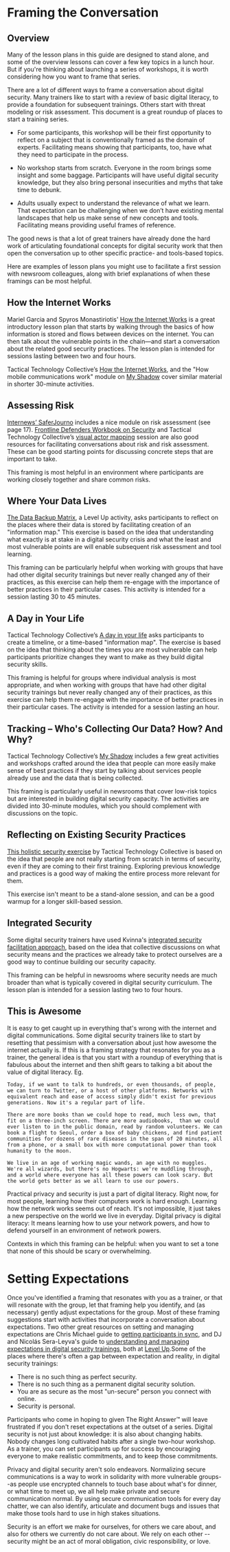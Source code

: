 # Framing the Conversation

## Overview

Many of the lesson plans in this guide are designed to stand alone, and some of the overview lessons can cover a few key topics in a lunch hour. But if you're thinking about launching a series of workshops, it is worth considering how you want to frame that series.

There are a lot of different ways to frame a conversation about digital security. Many trainers like to start with a review of basic digital literacy, to provide a foundation for subsequent trainings. Others start with threat modeling or risk assessment. This document is a great roundup of places to start a training series.

* For some participants, this workshop will be their first opportunity to reflect on a subject that is conventionally framed as the domain of experts. Facilitating means showing that participants, too, have what they need to participate in the process.

* No workshop starts from scratch. Everyone in the room brings some insight and some baggage. Participants will have useful digital security knowledge, but they also bring personal insecurities and myths that take time to debunk.

* Adults usually expect to understand the relevance of what we learn. That expectation can be challenging when we don’t have existing mental landscapes that help us make sense of new concepts and tools. Facilitating means providing useful frames of reference.

The good news is that a lot of great trainers have already done the hard work of articulating foundational concepts for digital security work that then open the conversation up to other specific practice- and tools-based topics.

Here are examples of lesson plans you might use to facilitate a first session with newsroom colleagues, along with brief explanations of when these framings can be most helpful.

## How the Internet Works

Mariel Garcia and Spyros Monastiriotis' [How the Internet Works](https://docs.google.com/document/d/1SmHfpm3Dy2ym9gUJfnA0hA12ytQ3LlW31Y5l_TCJkJo/edit) is a great introductory lesson plan that starts by walking through the basics of how information is stored and flows between devices on the internet. You can then talk about the vulnerable points in the chain—and start a conversation about the related good security practices. The lesson plan is intended for sessions lasting between two and four hours.

Tactical Technology Collective’s [How the Internet Works](https://gendersec.tacticaltech.org/wiki/index.php/Hands_On_How_the_internet_works), and the "How mobile communications work" module on [My Shadow](https://myshadow.org/train) cover similar material in shorter 30-minute activities.

## Assessing Risk

[Internews’ SaferJourno](https://www.internews.org/sites/default/files/resources/SaferJournoGuide_2014-03-21.pdf) includes a nice module on risk assessment (see page 17). [Frontline Defenders Workbook on Security](https://www.frontlinedefenders.org/en/resource-publication/workbook-security-practical-steps-human-rights-defenders-risk) and Tactical Technology Collective’s [visual actor mapping](https://holistic-security.tacticaltech.org/exercises/explore/visual-actor-mapping-part-1) session are also good resources for facilitating conversations about risk and risk assessment. These can be good starting points for discussing concrete steps that are important to take.

This framing is most helpful in an environment where participants are working closely together and share common risks.

## Where Your Data Lives

[The Data Backup Matrix](https://level-up.cc/curriculum/protecting-data/data-backup-basics/activity-discussion/data-backup-matrix-creating-information-map/), a Level Up activity, asks participants to reflect on the places where their data is stored by facilitating creation of an "information map." This exercise is based on the idea that understanding what exactly is at stake in a digital security crisis and what the least and most vulnerable points are will enable subsequent risk assessment and tool learning.

This framing can be particularly helpful when working with groups that have had other digital security trainings but never really changed any of their practices, as this exercise can help them re-engage with the importance of better practices in their particular cases. This activity is intended for a session lasting 30 to 45 minutes.

## A Day in Your Life

Tactical Technology Collective’s [A day in your life](https://gendersec.tacticaltech.org/wiki/index.php/Holistic_security_-_A_day_in_your_life) asks participants to create a timeline, or a time-based "information map". The exercise is based on the idea that thinking about the times you are most vulnerable can help participants prioritize changes they want to make as they build digital security skills.

This framing is helpful for groups where individual analysis is most appropriate, and when working with groups that have had other digital security trainings but never really changed any of their practices, as this exercise can help them re-engage with the importance of better practices in their particular cases. The activity is intended for a session lasting an hour.

## Tracking – Who's Collecting Our Data? How? And Why?

Tactical Technology Collective’s [My Shadow](https://myshadow.org/train) includes a few great  activities and workshops crafted around the idea that people can more easily make sense of best practices if they start by talking about services people already use and the data that is being collected.

This framing is particularly useful in newsrooms that cover low-risk topics but are interested in building digital security capacity. The activities are divided into 30-minute modules, which you should complement with discussions on the topic.

## Reflecting on Existing Security Practices

[This holistic security exercise](https://holistic-security.tacticaltech.org/exercises/prepare/1-1-reflecting-on-existing-security-practices) by Tactical Technology Collective is based on the idea that people are not really starting from scratch in terms of security, even if they are coming to their first training. Exploring previous knowledge and practices is a good way of making the entire process more relevant for them.

This exercise isn't meant to be a stand-alone session, and can be a good warmup for a longer skill-based session.

## Integrated Security

Some digital security trainers have used Kvinna's [integrated security facilitation approach](http://www.integratedsecuritymanual.org/sites/default/files/samplestructure_0.pdf), based on the idea that collective discussions on what security means and the practices we already take to protect ourselves are a good way to continue building our security capacity.

This framing can be helpful in newsrooms where security needs are much broader than what is typically covered in digital security curriculum. The lesson plan is intended for a session lasting two to four hours.

## This is Awesome

It is easy to get caught up in everything that's wrong with the internet and digital communications. Some digital security trainers like to start by resetting that pessimism with a conversation about just how awesome the internet actually is. If this is a framing strategy that resonates for you as a trainer, the general idea is that you start with a roundup of everything that is fabulous about the internet and then shift gears to talking a bit about the value of digital literacy. Eg. 

    Today, if we want to talk to hundreds, or even thousands, of people, we can turn to Twitter, or a host of other platforms. Networks with equivalent reach and ease of access simply didn't exist for previous generations. Now it's a regular part of life.

    There are more books than we could hope to read, much less own, that fit on a three-inch screen. There are more audiobooks,  than we could ever listen to in the public domain, read by random volunteers. We can book a flight to Seoul, order a box of baby chickens, and find patient communities for dozens of rare diseases in the span of 20 minutes, all from a phone, or a small box with more computational power than took humanity to the moon.

    We live in an age of working magic wands, an age with no muggles. We're all wizards, but there's no Hogwarts: we're muddling through, and a world where everyone has all these powers can look scary. But the world gets better as we all learn to use our powers.

Practical privacy and security is just a part of digital literacy. Right now, for most people, learning how their computers work is hard enough. Learning how the network works seems out of reach. It's not impossible, it just takes a new perspective on the world we live in everyday. Digital privacy is digital literacy: It means learning how to use your network powers, and how to defend yourself in an environment of network powers.

Contexts in which this framing can be helpful: when you want to set a tone that none of this should be scary or overwhelming.

# Setting Expectations

Once you've identified a framing that resonates with you as a trainer, or that will resonate with the group, let that framing help you identify, and (as necessary) gently adjust expectations for the group. Most of these framing suggestions start with activities that incorporate a conversation about expectations. Two other great resources on setting and managing expectations are Chris Michael guide to  [getting participants in sync](https://level-up.cc/you-the-trainer/first-3-sessions-of-your-event/developing-a-shared-brain/), and DJ and Nicolás Sera-Leyva's guide to [understanding and managing expectations in digital security trainings](https://www.level-up.cc/you-the-trainer/setting-expectations-for-participants-organizers-and-yourself/), both at [Level Up](https://www.level-up.cc).Some of the places where there's often a gap between expectation and reality, in digital security trainings: 

* There is no such thing as perfect security.
* There is no such thing as a permanent digital security solution.
* You are as secure as the most "un-secure" person you connect with online.
* Security is personal. 

Participants who come in hoping to given The Right Answer™️ will leave frustrated if you don't reset expectations at the outset of a series. Digital security is not just about knowledge: it is also about changing habits. Nobody changes long cultivated habits after a single two-hour workshop. As a trainer, you can set participants up for success by encouraging everyone to make realistic commitments, and to keep those commitments.

Privacy and digital security aren't solo endeavors. Normalizing secure communications is a way to work in solidarity with more vulnerable groups--as people use encrypted channels to touch base about what's for dinner, or what time to meet up, we all help make private and secure communication normal. By using secure communication tools for every day chatter, we can also identify, articulate and document bugs and issues that make those tools hard to use in high stakes situations. 

Security is an effort we make for ourselves, for others we care about, and also for others we currently do not care about. We rely on each other -- security might be an act of moral obligation, civic responsibility, or love.

